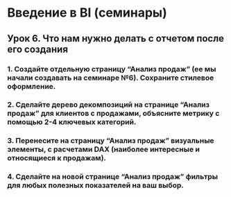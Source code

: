 # Введение в BI (семинары)


## Урок 6. Что нам нужно делать с отчетом после его создания

### 1. Создайте отдельную страницу “Анализ продаж” (ее мы начали создавать на семинаре №6). Сохраните стилевое оформление.

### 2. Сделайте дерево декомпозиций на странице “Анализ продаж” для клиентов с продажами, объясните метрику с помощью 2-4 ключевых категорий.

### 3. Перенесите на страницу “Анализ продаж” визуальные элементы, с расчетами DAX (наиболее интересные и относящиеся к продажам).

### 4. Сделайте на новой странице “Анализ продаж” фильтры для любых полезных показателей на ваш выбор.